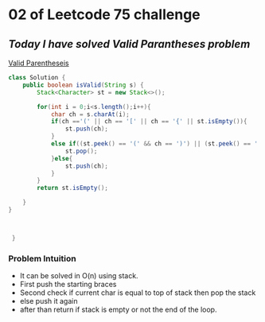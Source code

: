 #  02 of Leetcode 75 challenge  
## _Today I have solved Valid Parantheses problem_

[Valid Parentheseis](https://leetcode.com/problems/valid-parentheses/)

```java
class Solution {
    public boolean isValid(String s) {
        Stack<Character> st = new Stack<>();

        for(int i = 0;i<s.length();i++){
            char ch = s.charAt(i);
            if(ch =='(' || ch == '[' || ch == '{' || st.isEmpty()){
                st.push(ch);
            }
            else if((st.peek() == '(' && ch == ')') || (st.peek() == '[' && ch == ']') || (st.peek() == '{' && ch == '}')){
                st.pop();
            }else{
                st.push(ch);
            }
        }
        return st.isEmpty();

    }
}



 }

```
### Problem Intuition
- It can be solved in O(n) using stack.
- First push the starting braces
- Second check if current char is equal to top of stack then pop the stack
- else push it again
- after than return if stack is empty or not the end of the loop.

  
